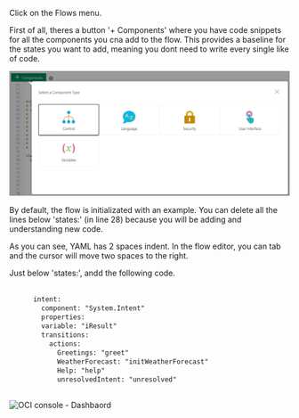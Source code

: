 Click on the Flows menu.

First of all, theres a button '+ Components' where you have code snippets for all the components you cna add to the flow. This provides a baseline for the states you want to add, meaning you dont need to write every single like of code.

![OCI console - Dashbaord](assets/components-palete.jpg)


By default, the flow is initializated with an example. You can delete all the lines below 'states:' (in line 28) because you will be adding and understanding new code.

As you can see, YAML has 2 spaces indent. In the flow editor, you can tab and the cursor will move two spaces to the right.

Just below 'states:', andd the following code.

<pre>
    <code>
      intent:
        component: "System.Intent"
        properties:
        variable: "iResult"
        transitions:
          actions:
            Greetings: "greet"
            WeatherForecast: "initWeatherForecast"
            Help: "help"
            unresolvedIntent: "unresolved"
    </code>
</pre>

![OCI console - Dashbaord](assets/oci-console.jpg)

